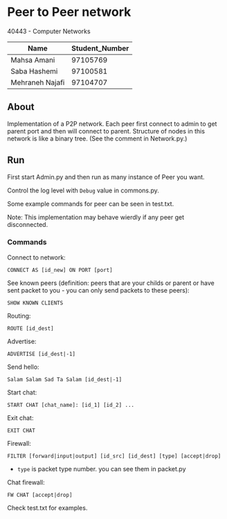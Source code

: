 # Peer to Peer network

40443 - Computer Networks 

| Name	         |Student_Number|
|----------------|--------------|
| Mahsa Amani	   |97105769      |
| Saba Hashemi	 |97100581      |
| Mehraneh Najafi|97104707      |

## About

Implementation of a P2P network. Each peer first connect to admin to get parent port and then will connect to parent. Structure of nodes in this network is like a binary tree. (See the comment in Network.py.)

## Run

First start Admin.py and then run as many instance of Peer you want.

Control the log level with `Debug` value in commons.py.

Some example commands for peer can be seen in test.txt.

Note: This implementation may behave wierdly if any peer get disconnected.

### Commands

Connect to network:

```
CONNECT AS [id_new] ON PORT [port]
```

See known peers (definition: peers that are your childs or parent or have sent packet to you - you can only send packets to these peers):

```
SHOW KNOWN CLIENTS
```

Routing:

```
ROUTE [id_dest]
```

Advertise:

```
ADVERTISE [id_dest|-1]
```

Send hello:

```
Salam Salam Sad Ta Salam [id_dest|-1]
```

Start chat:

```
START CHAT [chat_name]: [id_1] [id_2] ...
```

Exit chat:

```
EXIT CHAT
```

Firewall:

```
FILTER [forward|input|output] [id_src] [id_dest] [type] [accept|drop]
```

 - `type` is packet type number. you can see them in packet.py


Chat firewall:
```
FW CHAT [accept|drop]
```

Check test.txt for examples.
